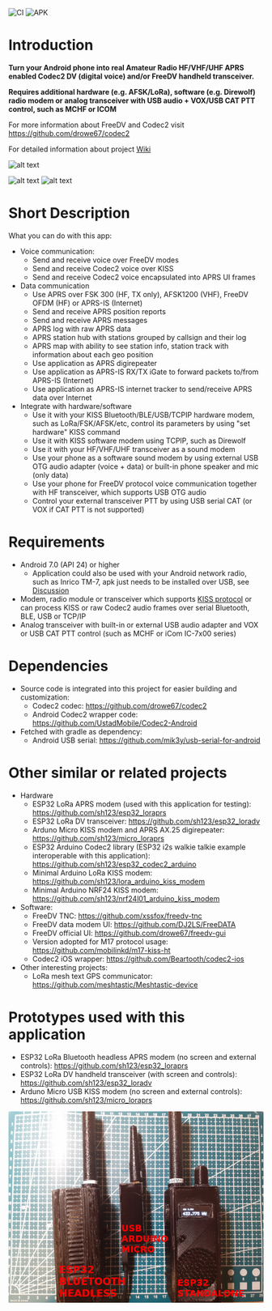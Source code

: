 ![CI](https://github.com/sh123/codec2_talkie/workflows/CI/badge.svg) 
![APK](https://img.shields.io/endpoint?url=https://apt.izzysoft.de/fdroid/api/v1/shield/com.radio.codec2talkie)

# Introduction
**Turn your Android phone into real Amateur Radio HF/VHF/UHF APRS enabled Codec2 DV (digital voice) and/or FreeDV handheld transceiver.**

**Requires additional hardware (e.g. AFSK/LoRa), software (e.g. Direwolf) radio modem or analog transceiver with USB audio + VOX/USB CAT PTT control, such as MCHF or ICOM**

For more information about FreeDV and Codec2 visit https://github.com/drowe67/codec2

For detailed information about project [Wiki](https://github.com/sh123/codec2_talkie/wiki)

![alt text](images/diagram.png)

![alt text](images/screenshot.png)
![alt text](images/screenshot_settings.png)

# Short Description
What you can do with this app:
- Voice communication:
  - Send and receive voice over FreeDV modes
  - Send and receive Codec2 voice over KISS
  - Send and receive Codec2 voice encapsulated into APRS UI frames
- Data communication
  - Use APRS over FSK 300 (HF, TX only), AFSK1200 (VHF), FreeDV OFDM (HF) or APRS-IS (Internet)
  - Send and receive APRS position reports
  - Send and receive APRS messages
  - APRS log with raw APRS data
  - APRS station hub with stations grouped by callsign and their log
  - APRS map with ability to see station info, station track with information about each geo position
  - Use application as APRS digirepeater
  - Use application as APRS-IS RX/TX iGate to forward packets to/from APRS-IS (Internet)
  - Use application as APRS-IS internet tracker to send/receive APRS data over Internet
- Integrate with hardware/software
  - Use it with your KISS Bluetooth/BLE/USB/TCPIP hardware modem, such as LoRa/FSK/AFSK/etc, control its parameters by using "set hardware" KISS command
  - Use it with KISS software modem using TCPIP, such as Direwolf
  - Use it with your HF/VHF/UHF transceiver as a sound modem
  - Use your phone as a software sound modem by using external USB OTG audio adapter (voice + data) or built-in phone speaker and mic (only data)
  - Use your phone for FreeDV protocol voice communication together with HF transceiver, which supports USB OTG audio
  - Control your external transceiver PTT by using USB serial CAT (or VOX if CAT PTT is not supported)

# Requirements
- Android 7.0 (API 24) or higher
  - Application could also be used with your Android network radio, such as Inrico TM-7, apk just needs to be installed over USB, see [Discussion](https://github.com/sh123/codec2_talkie/issues/4)
- Modem, radio module or transceiver which supports [KISS protocol](https://en.wikipedia.org/wiki/KISS_(TNC)) or can process KISS or raw Codec2 audio frames over serial Bluetooth, BLE, USB or TCP/IP
- Analog transceiver with built-in or external USB audio adapter and VOX or USB CAT PTT control (such as MCHF or iCom IC-7x00 series)

# Dependencies
- Source code is integrated into this project for easier building and customization:
  - Codec2 codec: https://github.com/drowe67/codec2
  - Android Codec2 wrapper code: https://github.com/UstadMobile/Codec2-Android
- Fetched with gradle as dependency:
  - Android USB serial: https://github.com/mik3y/usb-serial-for-android

# Other similar or related projects
- Hardware
  - ESP32 LoRa APRS modem (used with this application for testing): https://github.com/sh123/esp32_loraprs
  - ESP32 LoRa DV transceiver: https://github.com/sh123/esp32_loradv
  - Arduno Micro KISS modem and APRS AX.25 digirepeater: https://github.com/sh123/micro_loraprs
  - ESP32 Arduino Codec2 library (ESP32 i2s walkie talkie example interoperable with this application): https://github.com/sh123/esp32_codec2_arduino
  - Minimal Arduino LoRa KISS modem: https://github.com/sh123/lora_arduino_kiss_modem
  - Minimal Arduino NRF24 KISS modem: https://github.com/sh123/nrf24l01_arduino_kiss_modem
- Software:
  - FreeDV TNC: https://github.com/xssfox/freedv-tnc
  - FreeDV data modem UI: https://github.com/DJ2LS/FreeDATA
  - FreeDV official UI: https://github.com/drowe67/freedv-gui
  - Version adopted for M17 protocol usage: https://github.com/mobilinkd/m17-kiss-ht
  - Codec2 iOS wrapper: https://github.com/Beartooth/codec2-ios
- Other interesting projects:
  - LoRa mesh text GPS communicator: https://github.com/meshtastic/Meshtastic-device

# Prototypes used with this application
 - ESP32 LoRa Bluetooth headless APRS modem (no screen and external controls): https://github.com/sh123/esp32_loraprs
 - ESP32 LoRa DV handheld transceiver (with screen and controls): https://github.com/sh123/esp32_loradv
 - Arduno Micro USB KISS modem (no screen and external controls): https://github.com/sh123/micro_loraprs
  
![alt text](images/modems.png)

